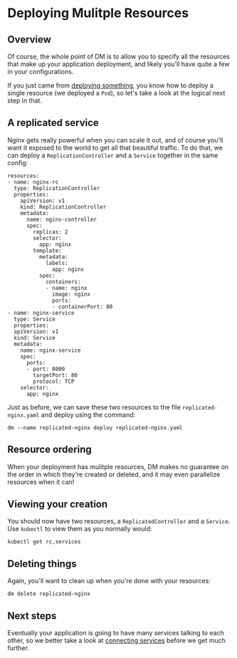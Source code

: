 # Deploying Mulitple Resources

## Overview

Of course, the whole point of DM is to allow you to specify all the resources
that make up your application deployment, and likely you'll have quite a few
in your configurations.

If you just came from [deploying something](deploy-something.md), you know how
to deploy a single resource (we deployed a `Pod`), so let's take a look at the
logical next step in that.

## A replicated service

Nginx gets really powerful when you can scale it out, and of course you'll want
it exposed to the world to get all that beautiful traffic. To do that, we can
deploy a `ReplicationController` and a `Service` together in the same config:

```
resources:
- name: nginx-rc
  type: ReplicationController
  properties:
    apiVersion: v1
    kind: ReplicationController
    metadata:
      name: nginx-controller
      spec:
        replicas: 2
        selector:
          app: nginx
        template:
          metadata:
            labels:
              app: nginx
          spec:
            containers:
            - name: nginx
              image: nginx
              ports:
              - containerPort: 80
- name: nginx-service
  type: Service
  properties:
  apiVersion: v1
  kind: Service
  metadata:
    name: nginx-service
    spec:
      ports:
      - port: 8000
        targetPort: 80
        protocol: TCP
    selector:
      app: nginx
```

Just as before, we can save these two resources to the file
`replicated-nginx.yaml` and deploy using the command:

```
dm --name replicated-nginx deploy replicated-nginx.yaml
```

## Resource ordering

When your deployment has mulitple resources, DM makes no guarantee on the order
in which they're created or deleted, and it may even parallelize resources when
it can!

## Viewing your creation

You should now have two resources, a `ReplicatedController` and a `Service`.
Use `kubectl` to view them as you normally would:

```
kubectl get rc,services
```

## Deleting things

Again, you'll want to clean up when you're done with your resources:

```
dm delete replicated-nginx
```

## Next steps

Eventually your application is going to have many services talking to each
other, so we better take a look at [connecting services](connecting-services.md)
before we get much further.

